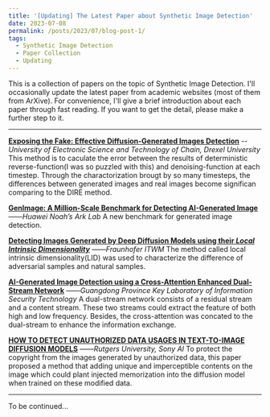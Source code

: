 ```yaml
---
title: '[Updating] The Latest Paper about Synthetic Image Detection'
date: 2023-07-08
permalink: /posts/2023/07/blog-post-1/
tags:
  - Synthetic Image Detection
  - Paper Collection
  - Updating
---
```


This is a collection of papers on the topic of Synthetic Image Detection. I'll occasionally update the latest paper from academic websites (most of them from ArXive). For convenience, I'll give a brief introduction about each paper through fast reading. If you want to get the detail, please make a further step to it.

---
**[Exposing the Fake: Effective Diffusion-Generated Images Detection](https://arxiv.org/abs/2307.06272)**
--*University of Electronic Science and Technology of Chain, Drexel University*
This method is to caculate the error between the results of deterministic reverse-function(I was so puzzled with this) and denoising-function at each timestep. Through the charactorization brougt by so many timesteps, the differences between generated images and real images become significan comparing to the DIRE method.

**[GenImage: A Million-Scale Benchmark for Detecting AI-Generated Image](https://arxiv.org/abs/2306.08571)** 
——*Huawei Noah’s Ark Lab*
A new benchmark for generated image detection.

**[Detecting Images Generated by Deep Diffusion Models using their *Local Intrinsic Dimensionality*](https://arxiv.org/abs/2307.02347)**
——*Fraunhofer ITWM*
The method called local intrinsic dimensionality(LID) was used to characterize the difference of adversarial samples and natural samples.

**[AI-Generated Image Detection using a Cross-Attention Enhanced Dual-Stream Network](https://arxiv.org/abs/2306.07005)**
——*Guangdong Province Key Laboratory of Information Security Technology*
A dual-stream network consists of a residual stream and a content stream. These two streams could extract the feature of both high and low frequency. Besides, the cross-attention was concated to the dual-stream to enhance the information exchange.

**[HOW TO DETECT UNAUTHORIZED DATA USAGES IN TEXT-TO-IMAGE DIFFUSION MODELS](https://arxiv.org/abs/2307.03108)**
——*Rutgers University, Sony AI*
To protect the copyright from the images generated by unauthorized data, this paper proposed a method that adding unique and imperceptible contents on the image which could plant injected memorization into the diffusion model when trained on these modified data.

---
To be continued...

